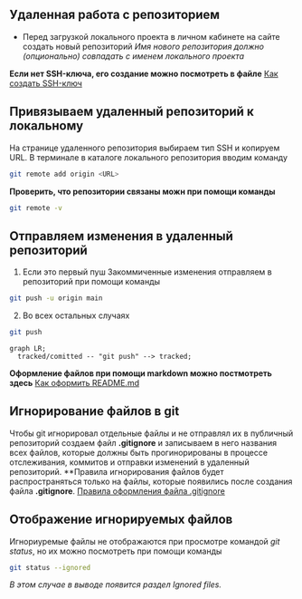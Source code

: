 Удаленная работа с репозиторием
---

- Перед загрузкой локального проекта 
в личном кабинете на сайте создать новый репозиторий
*Имя нового репозитория должно (опционально) совпадать с именем локального проекта*

**Если нет SSH-ключа, его создание можно посмотреть в файле**
[Как создать SSH-ключ](https://github.com/vikolga/git_project/blob/main/generation_ssh.md)

Привязываем удаленный репозиторий к локальному
---

На странице удаленного репозитория выбираем тип SSH и копируем URL.
В терминале в каталоге локального репозитория вводим команду

```bash
git remote add origin <URL>
```

**Проверить, что репозитории связаны можн при помощи команды**
```bash
git remote -v
```

Отправляем изменения в удаленный репозиторий
---

1. Если это первый пуш
Закоммиченные изменения отправляем в репозиторий при помощи команды
```bash
git push -u origin main
```
2. Во всех остальных случаях
```bash
git push
```

```mermaid
graph LR;
  tracked/comitted -- "git push" --> tracked;
``` 

**Оформление файлов при помощи markdown можно постмотреть здесь**
[Как оформить README.md](https://github.com/vikolga/git_project/blob/main/markdown.md)

Игнорирование файлов в git
---
Чтобы git игнорировал отдельные файлы и не отправлял их в публичный репозиторий создаем файл **.gitignore** и записываем в него названия всех файлов, которые должны быть прогинорированы в процессе отслеживания, коммитов и отправки изменений в удаленный репозиторий.
**Правила игнорирования файлов будет распространяться только на файлы, которые появились после создания файла **.gitignore**.
[Правила оформления файла .gitignore](https://github.com/vikolga/git_project/blob/main/file_gitignore.md)

Отображение игнорируемых файлов
---
Игнориуремые файлы не отображаются при просмотре командой _git status_, но их можно посмотреть при помощи команды
```bash
git status --ignored
```
_В этом случае в выводе появится раздел *Ignored files*._
